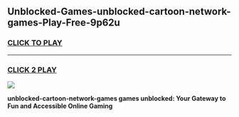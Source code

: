 
## Unblocked-Games-unblocked-cartoon-network-games-Play-Free-9p62u
<h3>
<a href="https://premium76.site?title=unblocked-cartoon-network-games&ref=23A">CLICK TO PLAY</a></h3>
<hr>

<h3>
<a href="https://premium76.site?title=unblocked-cartoon-network-games&ref=23A">CLICK 2 PLAY</a>
  
</h3>

<a href="https://premium76.site?title=unblocked-cartoon-network-games&ref=23A"><img src="https://clearcache.store/games.png"></a>


**unblocked-cartoon-network-games games unblocked: Your Gateway to Fun and Accessible Online Gaming**
